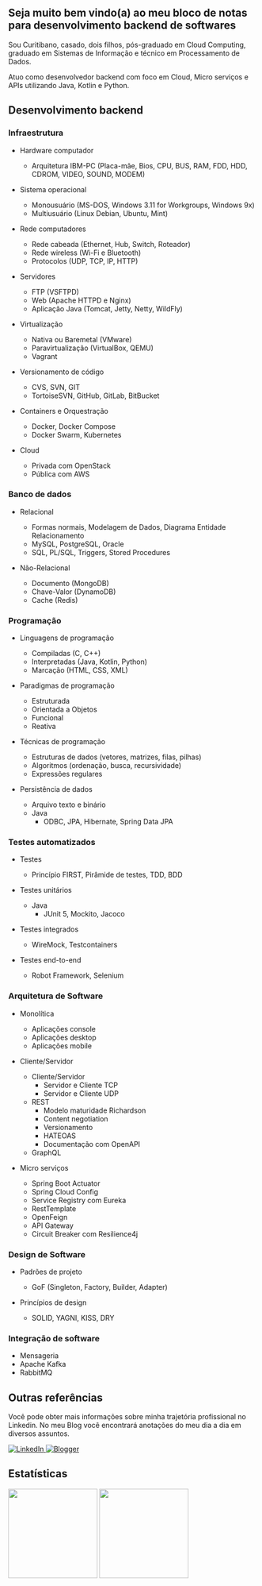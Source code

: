 <h2>Seja muito bem vindo(a) ao meu bloco de notas para desenvolvimento backend de softwares</h2>

<p>
Sou Curitibano, casado, dois filhos, pós-graduado em Cloud Computing, graduado em Sistemas de Informação e técnico em Processamento de Dados.
</p>
<p>
Atuo como desenvolvedor backend com foco em Cloud, Micro serviços e APIs utilizando Java, Kotlin e Python.
</p>

<h2>Desenvolvimento backend</h2>

<h3>Infraestrutura</h3>

- Hardware computador
  - Arquitetura IBM-PC (Placa-mãe, Bios, CPU, BUS, RAM, FDD, HDD, CDROM, VIDEO, SOUND, MODEM)
    
- Sistema operacional
  - Monousuário (MS-DOS, Windows 3.11 for Workgroups, Windows 9x)
  - Multiusuário (Linux Debian, Ubuntu, Mint)

- Rede computadores
  - Rede cabeada (Ethernet, Hub, Switch, Roteador)
  - Rede wireless (Wi-Fi e Bluetooth)
  - Protocolos (UDP, TCP, IP, HTTP)

- Servidores
  - FTP (VSFTPD)
  - Web (Apache HTTPD e Nginx)
  - Aplicação Java (Tomcat, Jetty, Netty, WildFly)

- Virtualização
  - Nativa ou Baremetal (VMware)
  - Paravirtualização (VirtualBox, QEMU)
  - Vagrant

- Versionamento de código
  - CVS, SVN, GIT
  - TortoiseSVN, GitHub, GitLab, BitBucket    

- Containers e Orquestração
  - Docker, Docker Compose
  - Docker Swarm, Kubernetes

- Cloud
  - Privada com OpenStack
  - Pública com AWS

<h3>Banco de dados</h3>

- Relacional
  - Formas normais, Modelagem de Dados, Diagrama Entidade Relacionamento
  - MySQL, PostgreSQL, Oracle
  - SQL, PL/SQL, Triggers, Stored Procedures

- Não-Relacional
  - Documento (MongoDB)
  - Chave-Valor (DynamoDB)
  - Cache (Redis)

<h3>Programação</h3>

- Linguagens de programação
  - Compiladas (C, C++)
  - Interpretadas (Java, Kotlin, Python)
  - Marcação (HTML, CSS, XML)

- Paradigmas de programação
  - Estruturada
  - Orientada a Objetos
  - Funcional
  - Reativa

- Técnicas de programação
  - Estruturas de dados (vetores, matrizes, filas, pilhas) 
  - Algoritmos (ordenação, busca, recursividade)
  - Expressões regulares

- Persistência de dados
  - Arquivo texto e binário
  - Java
    - ODBC, JPA, Hibernate, Spring Data JPA

<h3>Testes automatizados</h3>

- Testes
  - Princípio FIRST, Pirâmide de testes, TDD, BDD

- Testes unitários
  - Java
    - JUnit 5, Mockito, Jacoco

- Testes integrados
  - WireMock, Testcontainers

- Testes end-to-end
  - Robot Framework, Selenium

<h3>Arquitetura de Software</h3>

- Monolítica
  - Aplicações console
  - Aplicações desktop
  - Aplicações mobile

- Cliente/Servidor
  - Cliente/Servidor
    - Servidor e Cliente TCP
    - Servidor e Cliente UDP
  - REST
    - Modelo maturidade Richardson
    - Content negotiation
    - Versionamento
    - HATEOAS
    - Documentação com OpenAPI
  - GraphQL

- Micro serviços
  - Spring Boot Actuator
  - Spring Cloud Config
  - Service Registry com Eureka
  - RestTemplate
  - OpenFeign
  - API Gateway
  - Circuit Breaker com Resilience4j

<h3>Design de Software</h3>

- Padrões de projeto
  - GoF (Singleton, Factory, Builder, Adapter)

- Princípios de design
  - SOLID, YAGNI, KISS, DRY

<h3>Integração de software</h3>

 - Mensageria
  - Apache Kafka
  - RabbitMQ

<h2>Outras referências</h2>
<p>
Você pode obter mais informações sobre minha trajetória profissional no Linkedin. No meu Blog você encontrará anotações do meu dia a dia em diversos assuntos.
</p>
<p>
  <a href="https://www.linkedin.com/in/erosvitor/" target="_blank">
    <img alt="LinkedIn" src="https://img.shields.io/badge/linkedin-%230077B5.svg?&style=for-the-badge&logo=linkedin&logoColor=white" />
  </a>
  <a href="https://erosvitor.blogspot.com/" target="_blank">
    <img alt="Blogger" src="https://img.shields.io/badge/blogger-%23FF5722.svg?&style=for-the-badge&logo=blogger&logoColor=white" />
  </a>  
</p>

<h2>Estatísticas</h2>
<div align="left">
<img height="180em" src="https://github-readme-stats.vercel.app/api/top-langs/?username=erosvitor&show_icons=true&hide_border=false&layout=compact&langs_count=8&theme=default"/>
	
<img height="180em" src="https://github-readme-stats.vercel.app/api?username=erosvitor&show_icons=true&hide_border=false&count_private=true&include_all_commits=true&theme=default" />
</div>
